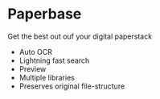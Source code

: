# Paperbase

Get the best out ouf your digital paperstack

- Auto OCR
- Lightning fast search
- Preview
- Multiple libraries
- Preserves original file-structure